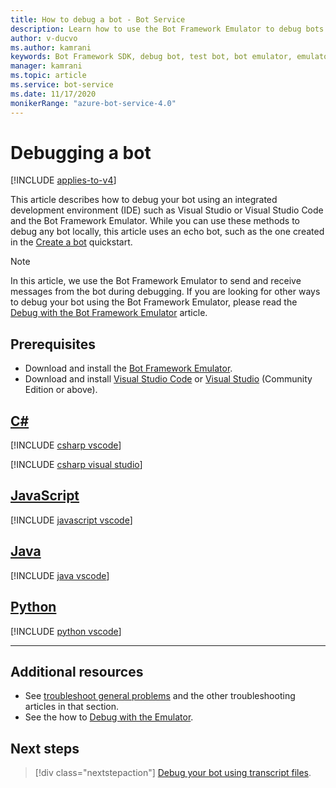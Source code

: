 ```yaml
---
title: How to debug a bot - Bot Service
description: Learn how to use the Bot Framework Emulator to debug bots. See how to set breakpoints in IDEs and how to exchange messages with bots during debugging.
author: v-ducvo
ms.author: kamrani
keywords: Bot Framework SDK, debug bot, test bot, bot emulator, emulator
manager: kamrani
ms.topic: article
ms.service: bot-service
ms.date: 11/17/2020
monikerRange: "azure-bot-service-4.0"
---
```


# Debugging a bot

[!INCLUDE [applies-to-v4](includes/applies-to-v4-current.md)]

This article describes how to debug your bot using an integrated development environment (IDE) such as Visual Studio or Visual Studio Code and the Bot Framework Emulator. While you can use these methods to debug any bot locally, this article uses an echo bot, such as the one created in the [Create a bot](bot-service-quickstart-create-bot.md) quickstart.

> [!NOTE]
> In this article, we use the Bot Framework Emulator to send and receive messages from the bot during debugging. If you are looking for other ways to debug your bot using the Bot Framework Emulator, please read the [Debug with the Bot Framework Emulator](bot-service-debug-emulator.md) article.

## Prerequisites

- Download and install the [Bot Framework Emulator](https://github.com/Microsoft/BotFramework-Emulator/blob/master/README.md).
- Download and install [Visual Studio Code](https://code.visualstudio.com) or [Visual Studio](https://www.visualstudio.com/downloads) (Community Edition or above).

<!-- ### Debug a JavaScript bot using command-line and Emulator

To run a JavaScript bot using the command line and testing the bot with the Emulator, do the following:
1. From the command line, change directory to your bot project directory.
1. Start the bot by running the command **node app.js**.
1. Start the Emulator and connect to the bot's endpoint (e.g.: **http://localhost:3978/api/messages**). If this is the first time you are running
the bot then click **File > New Bot** and follow the instructions on screen. Otherwise, click **File > Open Bot** to open an existing bot.
Since this bot is running locally on your computer, you can leave the **MicrosoftAppId** and **MicrosoftAppPassword** fields blank.
For more information, see [Debug with the Emulator](bot-service-debug-emulator.md).
1. From the Emulator, send your bot a message (e.g.: send the message "Hi").
1. Use the **Inspector** and **Log** panels on the right side of the Emulator window to debug your bot. For example, clicking on any of the messages bubble (e.g.: the "Hi" message bubble in the screenshot below) will show you the detail of that message in the **Inspector** panel. You can use it to view requests and responses as messages are exchanged between the Emulator and the bot. Alternatively, you can click on any of the linked text in the **Log** panel to view the details in the **Inspector** panel.

   ![Inspector panel on the Emulator](media/bot-service-debug-bot/emulator_inspector.png) -->

## [C#](#tab/csharp)

[!INCLUDE [csharp vscode](includes/bot-service-debug-bot/csharp-vscode.md)]

[!INCLUDE [csharp visual studio](includes/bot-service-debug-bot/csharp-vs.md)]

## [JavaScript](#tab/javascript)

[!INCLUDE [javascript vscode](includes/bot-service-debug-bot/js-vscode.md)]

## [Java](#tab/java)

[!INCLUDE [java vscode](includes/bot-service-debug-bot/java-vscode.md)]

## [Python](#tab/python)

[!INCLUDE [python vscode](includes/bot-service-debug-bot/python-vscode.md)]

---

## Additional resources

- See [troubleshoot general problems](bot-service-troubleshoot-bot-configuration.md) and the other troubleshooting articles in that section.
- See the how to [Debug with the Emulator](bot-service-debug-emulator.md).

## Next steps

> [!div class="nextstepaction"]
> [Debug your bot using transcript files](v4sdk/bot-builder-debug-transcript.md).
